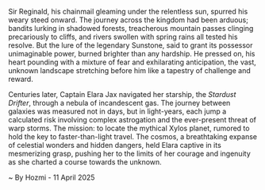 
Sir Reginald, his chainmail gleaming under the relentless sun, spurred his weary steed onward.  The journey across the kingdom had been arduous; bandits lurking in shadowed forests, treacherous mountain passes clinging precariously to cliffs, and rivers swollen with spring rains all tested his resolve. But the lure of the legendary Sunstone, said to grant its possessor unimaginable power, burned brighter than any hardship.  He pressed on, his heart pounding with a mixture of fear and exhilarating anticipation, the vast, unknown landscape stretching before him like a tapestry of challenge and reward.

Centuries later, Captain Elara Jax navigated her starship, the *Stardust Drifter*, through a nebula of incandescent gas.  The journey between galaxies was measured not in days, but in light-years, each jump a calculated risk involving complex astrogation and the ever-present threat of warp storms.  The mission: to locate the mythical Xylos planet, rumored to hold the key to faster-than-light travel.  The cosmos, a breathtaking expanse of celestial wonders and hidden dangers, held Elara captive in its mesmerizing grasp, pushing her to the limits of her courage and ingenuity as she charted a course towards the unknown.

~ By Hozmi - 11 April 2025
